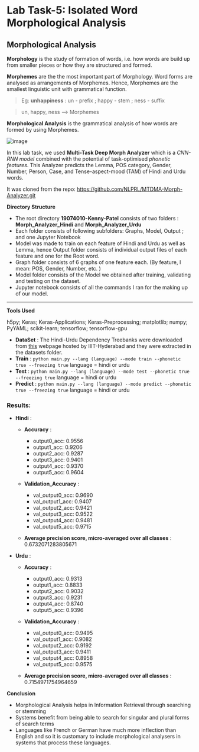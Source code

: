 # Lab Task-5: Isolated Word Morphological Analysis

## Morphological Analysis

**Morphology** is the study of formation of words, i.e. how words are build up from smaller pieces or how they are structured and formed.

**Morphemes** are the the most important part of Morphology. Word forms are analysed as arrangements of Morphemes. Hence, Morphemes are the smallest linguistic unit with grammatical function.

> Eg: **unhappiness** : un - prefix ; happy - stem ; ness - suffix 

> un, happy, ness --> Morphemes
                          
**Morphological Analysis** is the grammatical analysis of how words are formed by using Morphemes.


![image](https://user-images.githubusercontent.com/64766655/111875075-da58a980-89bd-11eb-9f47-42f1675edfdd.png)


In this lab task, we used **Multi-Task Deep Morph Analyzer** which is a *CNN-RNN model* combined with the potential of task-optimised *phonetic features*. 
This Analyzer predicts the Lemma, POS category, Gender, Number, Person, Case, and Tense-aspect-mood (TAM) of Hindi and Urdu words.

It was cloned from the repo: https://github.com/NLPRL/MTDMA-Morph-Analyzer.git

**Directory Structure**

* The root directory **19074010-Kenny-Patel** consists of two folders : **Morph_Analyzer_Hindi** and **Morph_Analyzer_Urdu**
* Each folder consists of following subfolders: Graphs, Model, Output ; and one Jupyter Notebook 
* Model was made to train on each feature of Hindi and Urdu as well as Lemma, hence Output folder consists of individual output files of each feature and one for the Root word.
* Graph folder consists of 6 graphs of one feature each. (By feature, I mean: POS, Gender, Number, etc. )
* Model folder consists of the Model we obtained after training, validating and testing on the dataset. 
* Jupyter notebook consists of all the commands I ran for the making up of our model.

-----------------------------------------

**Tools Used**

h5py; Keras; Keras-Applications; Keras-Preprocessing; matplotlib; numpy; PyYAML; scikit-learn; tensorflow; tensorflow-gpu

* **DataSet** : The Hindi-Urdu Dependency Treebanks were downloaded from [this](http://ltrc.iiit.ac.in/hutb_release/) webpage hosted by IIIT-Hyderabad and they were extracted in the datasets folder.
* **Train** : 
```python main.py --lang (language) --mode train --phonetic true --freezing true```    language =  hindi or urdu
* **Test** : 
```python main.py --lang (language) --mode test --phonetic true --freezing true```    language =  hindi or urdu
* **Predict** : 
```python main.py --lang (language) --mode predict --phonetic true --freezing true```   language =  hindi or urdu


### Results:

* **Hindi** : 

  * **Accuracy** : 

      - output0_acc: 0.9556 
      - output1_acc: 0.9206 
      - output2_acc: 0.9287 
      - output3_acc: 0.9401 
      - output4_acc: 0.9370 
      - output5_acc: 0.9604
      
  * **Validation_Accuracy** : 

      - val_output0_acc: 0.9690 
      - val_output1_acc: 0.9407 
      - val_output2_acc: 0.9421 
      - val_output3_acc: 0.9522
      - val_output4_acc: 0.9481 
      - val_output5_acc: 0.9715
      
  * **Average precision score, micro-averaged over all classes** : 0.6732071283805671

* **Urdu** : 

  * **Accuracy** : 

      - output0_acc: 0.9313 
      - output1_acc: 0.8833 
      - output2_acc: 0.9032 
      - output3_acc: 0.9231 
      - output4_acc: 0.8740 
      - output5_acc: 0.9396 
      
  * **Validation_Accuracy** : 

      - val_output0_acc: 0.9495 
      - val_output1_acc: 0.9082
      - val_output2_acc: 0.9192 
      - val_output3_acc: 0.9411
      - val_output4_acc: 0.8958 
      - val_output5_acc: 0.9575
      
  * **Average precision score, micro-averaged over all classes** : 0.7154971754964659

**Conclusion** 

- Morphological Analysis helps in Information Retrieval through searching or stemming 
- Systems benefit from being able to search for singular and plural forms of search terms
- Languages like French or German have much more inflection than English and so it is customary to include morphological analysers in systems that process these languages. 


